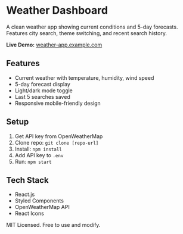 # Weather Dashboard

A clean weather app showing current conditions and 5-day forecasts. Features city search, theme switching, and recent search history.

**Live Demo:** [weather-app.example.com](https://weather-app.example.com)

## Features

- Current weather with temperature, humidity, wind speed
- 5-day forecast display
- Light/dark mode toggle
- Last 5 searches saved
- Responsive mobile-friendly design

## Setup

1. Get API key from OpenWeatherMap
2. Clone repo: `git clone [repo-url]`
3. Install: `npm install`
4. Add API key to `.env`
5. Run: `npm start`

## Tech Stack

- React.js
- Styled Components
- OpenWeatherMap API
- React Icons

MIT Licensed. Free to use and modify.
